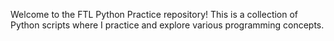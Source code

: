 Welcome to the FTL Python Practice repository! This is a collection of Python scripts where I practice and explore various programming concepts.
